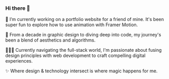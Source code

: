 ### Hi there 👋

🔭 I’m currently working on a portfolio website for a friend of mine. It's been super fun to explore how to use animation with Framer Motion.

🦄 From a decade in graphic design to diving deep into code, my journey's been a blend of aesthetics and algorithms.

👨🏻‍💻 Currently navigating the full-stack world, I'm passionate about fusing design principles with web development to craft compelling digital experiences.

✨ Where design & technology intersect is where magic happens for me.


<!--
**lvan-ni/lvan-ni** is a ✨ _special_ ✨ repository because its `README.md` (this file) appears on your GitHub profile.

Here are some ideas to get you started:

- 🔭 I’m currently working on ...
- 🌱 I’m currently learning ...
- 👯 I’m looking to collaborate on ...
- 🤔 I’m looking for help with ...
- 💬 Ask me about ...
- 📫 How to reach me: ...
- 😄 Pronouns: ...
- ⚡ Fun fact: ...
-->
